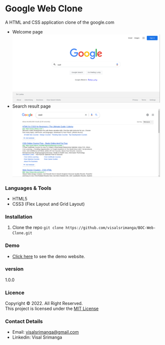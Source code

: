 # Google Web Clone
A HTML and CSS application clone of the google.com

* Welcome page
![plot](./img/welcome.png)
* Search result page
![plot](./img/search-result.png)

### Languages & Tools
* HTML5
* CSS3 (Flex Layout and Grid Layout)

### Installation

1. Clone the repo `git clone https://github.com/visalsrimanga/BOC-Web-Clone.git`

### Demo

* [Click here](https://visalsrimanga.github.io/BOC-Web-Clone/) to see the demo website.

### version
1.0.0

### Licence
Copyright &copy; 2022. All Right Reserved.<br>
This project is licensed under the [MIT License](LICENSE.txt)

### Contact Details

* Email: visalsrimanga@gmail.com
* Linkedin: Visal Srimanga

